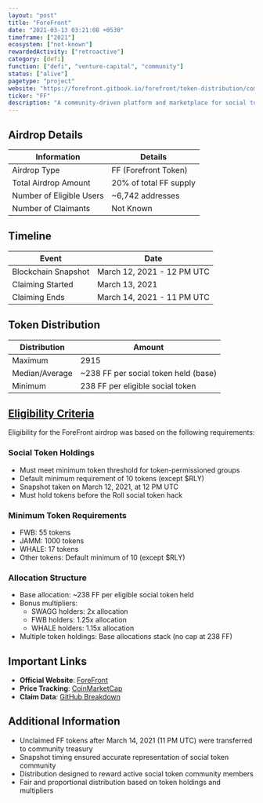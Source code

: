 ```yaml
---
layout: "post"
title: "ForeFront"
date: "2021-03-13 03:21:08 +0530"
timeframe: ["2021"]
ecosystem: ["not-known"]
rewardedActivity: ["retroactive"]
category: [defi]
function: ["defi", "venture-capital", "community"]
status: ["alive"]
pagetype: "project"
website: "https://forefront.gitbook.io/forefront/token-distribution/community-airdrop"
ticker: "FF"
description: "A community-driven platform and marketplace for social tokens and Web3 communities."
---
```


## Airdrop Details

| Information              | Details                |
| ------------------------ | ---------------------- |
| Airdrop Type             | FF (Forefront Token)   |
| Total Airdrop Amount     | 20% of total FF supply |
| Number of Eligible Users | ~6,742 addresses       |
| Number of Claimants      | Not Known              |

## Timeline

| Event               | Date                       |
| ------------------- | -------------------------- |
| Blockchain Snapshot | March 12, 2021 - 12 PM UTC |
| Claiming Started    | March 13, 2021             |
| Claiming Ends       | March 14, 2021 - 11 PM UTC |

## Token Distribution

| Distribution   | Amount                               |
| -------------- | ------------------------------------ |
| Maximum        | 2915                                 |
| Median/Average | ~238 FF per social token held (base) |
| Minimum        | 238 FF per eligible social token     |

## [Eligibility Criteria](https://forefront.gitbook.io/forefront/token-distribution/community-airdrop)

Eligibility for the ForeFront airdrop was based on the following requirements:

### Social Token Holdings
- Must meet minimum token threshold for token-permissioned groups
- Default minimum requirement of 10 tokens (except $RLY)
- Snapshot taken on March 12, 2021, at 12 PM UTC
- Must hold tokens before the Roll social token hack

### Minimum Token Requirements
- FWB: 55 tokens
- JAMM: 1000 tokens
- WHALE: 17 tokens
- Other tokens: Default minimum of 10 (except $RLY)

### Allocation Structure
- Base allocation: ~238 FF per eligible social token held
- Bonus multipliers:
  - SWAGG holders: 2x allocation
  - FWB holders: 1.25x allocation
  - WHALE holders: 1.15x allocation
- Multiple token holdings: Base allocations stack (no cap at 238 FF)

## Important Links

- **Official Website**: [ForeFront](https://forefront.gitbook.io/forefront/token-distribution/community-airdrop)
- **Price Tracking**: [CoinMarketCap](https://web.archive.org/web/20211101154334/https://coinmarketcap.com/currencies/forefront/)
- **Claim Data**: [GitHub Breakdown](https://github.com/ffdao/ffclaim/blob/main/FFClaim.csv)

## Additional Information

- Unclaimed FF tokens after March 14, 2021 (11 PM UTC) were transferred to community treasury
- Snapshot timing ensured accurate representation of social token community
- Distribution designed to reward active social token community members
- Fair and proportional distribution based on token holdings and multipliers